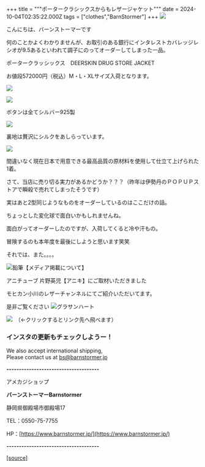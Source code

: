 +++
title = """ポータークラシックスからもレザージャケット"""
date = 2024-10-04T02:35:22.000Z
tags = ["clothes","BarnStormer"]
+++
[![](https://stat.ameba.jp/user_images/20231023/16/barnstormer-go/b2/03/p/o0420015015354743273.png)](https://ameblo.jp/barnstormer-go/entry-12825670498.html)

こんにちは、バーンストーマーです

何のことかよくわかりませんが、お取引のある銀行にインタレストカバレッジレシオが9.5あるといわれて調子にのってオーダーしてしまった一品。

ポータークラッシックス　DEERSKIN DRUG STORE JACKET

お値段572000円（税込）M・L・XLサイズ入荷となります。

[![](https://stat.ameba.jp/user_images/20241004/11/barnstormer-go/46/24/j/o0466070015493888226.jpg)](https://stat.ameba.jp/user_images/20241004/11/barnstormer-go/46/24/j/o0466070015493888226.jpg)

[![](https://stat.ameba.jp/user_images/20241004/11/barnstormer-go/d3/d4/j/o0466070015493888228.jpg)](https://stat.ameba.jp/user_images/20241004/11/barnstormer-go/d3/d4/j/o0466070015493888228.jpg)

ボタンは全てシルバー925製

[![](https://stat.ameba.jp/user_images/20241004/11/barnstormer-go/11/0f/j/o0466070015493888231.jpg)](https://stat.ameba.jp/user_images/20241004/11/barnstormer-go/11/0f/j/o0466070015493888231.jpg)

裏地は贅沢にシルクをあしらっています。

[![](https://stat.ameba.jp/user_images/20241004/11/barnstormer-go/ba/22/j/o0466070015493888233.jpg)](https://stat.ameba.jp/user_images/20241004/11/barnstormer-go/ba/22/j/o0466070015493888233.jpg)

間違いなく現在日本で用意できる最高品質の原材料を使用して仕立て上げられた1着。

さて、当店に売り切る実力があるかどうか？？？（昨年は伊勢丹のＰＯＰＵＰストアで瞬殺で売れてしまったそうです）

実はあと2型同じようなものをオーダーしているのはここだけの話。

ちょっとした変化球で面白いかもしれませんね。

面白がってオーダーしたのですが、入荷してくると冷や汗もの。

冒険するのも本年度を最後にしようと思います笑笑

それでは、また。。。。

![鉛筆](https://stat100.ameba.jp/blog/ucs/img/char/char3/519.png)【メディア掲載について】

アニチューブ 片野英児【アニキ】にご取材いただきました

モヒカン小川のレザーチャンネルにてご紹介いただいてます。

是非ご覧ください ![グラサンハート](https://stat100.ameba.jp/blog/ucs/img/char/char3/148.png)

[![](https://stat.ameba.jp/user_images/20230412/16/barnstormer-go/6a/23/p/o0108010815269242493.png)](https://www.instagram.com/barnstormer_daily/)　（←クリックするとリンク先へ飛べます）

### インスタの更新もチェックしようー！

We also accept international shipping,  
Please contact us at bs@barnstormer.jp

**\-------------------------------------**

アメカジショップ

**バーンストーマーBarnstormer**

静岡県御殿場市御殿場17

TEL：0550-75-7755

HP：[https://www.barnstormer.jp/](https://www.barnstormer.jp/)

**\-------------------------------------**

[[source]](https://ameblo.jp/barnstormer-go/entry-12869889947.html)
